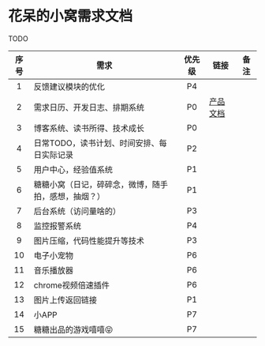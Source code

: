 # 花呆的小窝需求文档

TODO

|序号|需求|优先级|链接|备注|
|:--:|--|:--:|--|--|
|1|反馈建议模块的优化|P4||
|2|需求日历、开发日志、排期系统|P0|[产品文档](./02-开发系统产品文档.md)|
|3|博客系统、读书所得、技术成长|P0||
|4|日常TODO，读书计划、时间安排、每日实际记录|P2||
|5|用户中心，经验值系统|P1||
|6|糖糖小窝（日记，碎碎念，微博，随手拍，感想，抽烟？）|P1||
|7|后台系统（访问量啥的）|P3||
|8|监控报警系统|P4||
|9|图片压缩，代码性能提升等技术|P3||
|10|电子小宠物|P6||
|11|音乐播放器|P6||
|12|chrome视频倍速插件|P6||
|13|图片上传返回链接|P1||
|14|小APP|P7||
|15|糖糖出品的游戏嘻嘻😝|P7||